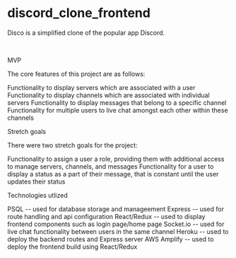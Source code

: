 # discord_clone_frontend

Disco is a simplified clone of the popular app Discord.

<br>

MVP

The core features of this project are as follows:

Functionality to display servers which are associated with a user
Functionality to display channels which are associated with individual servers
Functionality to display messages that belong to a specific channel
Functionality for multiple users to live chat amongst each other within these channels


Stretch goals

There were two stretch goals for the project:

Functionality to assign a user a role, providing them with additional access to manage servers, channels, and messages
Functionality for a user to display a status as a part of their message, that is constant until the user updates their status

Technologies utlized

PSQL -- used for database storage and manageement
Express -- used for route handling and api configuration
React/Redux -- used to display frontend components such as login page/home page
Socket.io -- used for live chat functionality between users in the same channel
Heroku -- used to deploy the backend routes and Express server
AWS Amplify -- used to deploy the frontend build using React/Redux
